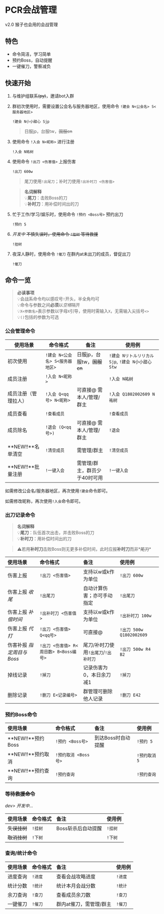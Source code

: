 # PCR会战管理

v2.0 猴子也会用的会战管理



## 特色

- 命令简洁，学习简单
- 预约Boss，自动提醒
- 一键催刀，警察减负



## 快速开始

1. 与维护组联系<del>(py)</del>，邀请bot入群

2. 群初次使用时，需要设置公会名与服务器地区，使用命令 `!建会 N<公会名> S<服务器地区>` 

    ```
    !建会 N小小甜心 Sjp
    ```

    > 日服jp，台服tw，<del>国服cn</del>

3. 使用命令 `!入会 N<昵称>` 进行注册

    ```
    !入会 N祐树
    ```

4. 使用命令 `!出刀 <伤害值>` 上报伤害

   ```
   !出刀 600w
   ```
   > 尾刀使用`!出尾刀`；补时刀使用`!出补时刀 <伤害值>`

   > **名词解释**  
   > 💡**尾刀**：击败Boss的刀  
   > 💡**补时刀**：用补偿时间出的刀

5. 忙于工作/学习/娱乐时，使用命令 `!预约 <Boss号>` 预约出刀

    ```
    !预约 5
    ```

6. *开发中* <del>不慎失误时，使用命令 `!挂树` 等待救援</del>

    ```
    !挂树
    ```

7. 夜深人静时，使用命令 `!催刀` 在群内at未出刀的成员，督促出刀

    ```
    !催刀
    ```



## 命令一览

> **必读事项**  
> 💡会战系命令均以感叹号`!`开头，半全角均可  
> 💡命令与参数之间**必须**以*空格*隔开  
> 💡`X<参数名>`表示参数以字母`X`引导，使用时需输入`X`，无需输入尖括号`<>`  
> 💡`()`包括的参数为可选

### 公会管理命令

| 使用场景 | 命令格式      | 备注           | 使用例      |
| -------- | ------------- | -------------- | ----------- |
| 初次使用 | `!建会 N<公会名> S<服务器地区>` | 日服jp，台服tw，<del>国服cn</del> | `!建会 Nリトルリリカル Sjp`, `!建会 N小小甜心 Stw` |
| 成员注册 | `!入会 N<昵称>` |  | `!入会 N祐树` |
| 成员注册（管理拉人） | `!入会 Q<qq号> N<昵称>` | 可直接@ 需本人/管理/群主 | `!入会 Q1802002609 N祐树` |
| 成员查看 | `!查看成员` |  | `!查看成员` |
| 成员除名 | `!退会 (Q<qq号>)` | 可直接@ 需本人/管理/群主 | `!退会` |
| **NEW!!**名单清空 | `!清空成员` | 需管理/群主 | `!清空成员` |
| **NEW!!**批量注册 | `!一键入会` | 需管理/群主，群员少于40时可用 | `!一键入会` |

如需修改公会名/服务器地区，再次使用`!建会`命令即可。

如需修改昵称，再次使用`!入会`命令即可。

### 出刀记录命令

> **名词解释**  
> 💡**尾刀**：队伍首次出击，并击败Boss的刀  
> 💡**补时刀**：用补偿时间出的刀

> ⚠️若用**补时刀**击败Boss则无更多补偿时间，此时应报**补时刀**而非*<del>尾刀</del>*

| 使用场景         | 命令格式               | 备注                       | 使用例                 |
| :--------------- | :--------------------- | :------------------------- | :--------------------- |
| 伤害上报         | `!出刀 <伤害值>`         | 支持以w或k作为单位         | `!出刀 600w`             |
| 伤害上报 *收尾* | `!出尾刀`     | 自动计算伤害；亦可手动指定 | `!出尾刀`             |
| 伤害上报 *补偿时间* | `!出补时刀 <伤害值>` | 支持以w或k作为单位         | `!出补时刀 100w`        |
| 伤害上报 *代打* | `!出刀 <伤害值> Q<qq号>` | 可直接@                    | `!出刀 500w Q1802002609` |
|伤害补报 *指定周目与Boss*|`!出刀 <伤害值> R<周目数> B<Boss编号>`|尾刀/补时刀使用`!出尾刀`/`!出补时刀`|`!出刀 500w R4 B2`|
| 掉线记录         | `!掉刀`                  | 记录伤害为0，本日余刀减1 | `!掉刀`                  |
| 删除记录         | `!删刀 E<记录编号>`      | 群管理可删除他人记录       | `!删刀 E42`              |

### 预约Boss命令

| 使用场景 | 命令格式           | 备注               | 使用例      |
| :------- | :----------------- | :----------------- | :---------- |
| **NEW!!**预约Boss | `!预约 <Boss号>`     | 到达Boss时自动提醒 | `!预约 5`     |
| **NEW!!**预约取消 | `!预约取消 <Boss号>` |                    | `!预约取消 5` |
|**NEW!!**预约查询|`!预约查询`|  | `!预约查询` |

### <del>等待救援命令</del>

*dev> 开发中...*

| 使用场景 | 命令格式 | 备注               | 使用例 |
| :------- | :------- | :----------------- | :----- |
| <del>失误挂树</del> | `!挂树`    | Boss斩杀后自动提醒 | `!挂树`  |
| <del>取消挂树</del> | `!下树`    |                    | `!下树`  |

### 查询/统计命令

| 使用场景 | 命令格式 | 备注 | 使用例 |
| :------- | :------- | :--- | :----- |
| 进度查询 | `!进度` | 查看会战攻略进度 | `!进度` |
| 统计分数 | `!统计` | 统计本月会战分数 | `!统计` |
| 余刀查询 | `!查刀`    | 查看成员余刀数          | `!查刀`  |
| 一键催刀 | `!催刀` | 群内at催刀，需管理/群主 | `!催刀` |

